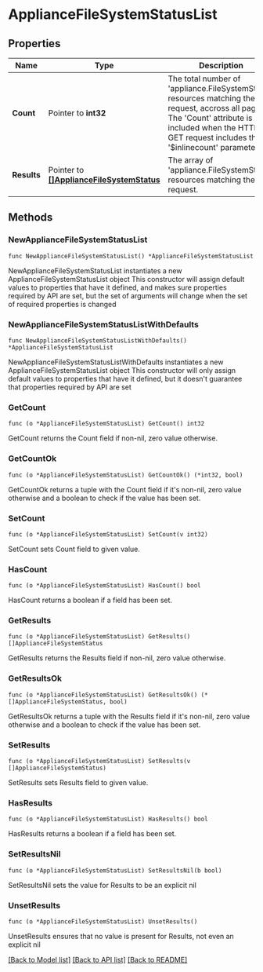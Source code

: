 # ApplianceFileSystemStatusList

## Properties

Name | Type | Description | Notes
------------ | ------------- | ------------- | -------------
**Count** | Pointer to **int32** | The total number of &#39;appliance.FileSystemStatus&#39; resources matching the request, accross all pages. The &#39;Count&#39; attribute is included when the HTTP GET request includes the &#39;$inlinecount&#39; parameter. | [optional] 
**Results** | Pointer to [**[]ApplianceFileSystemStatus**](appliance.FileSystemStatus.md) | The array of &#39;appliance.FileSystemStatus&#39; resources matching the request. | [optional] 

## Methods

### NewApplianceFileSystemStatusList

`func NewApplianceFileSystemStatusList() *ApplianceFileSystemStatusList`

NewApplianceFileSystemStatusList instantiates a new ApplianceFileSystemStatusList object
This constructor will assign default values to properties that have it defined,
and makes sure properties required by API are set, but the set of arguments
will change when the set of required properties is changed

### NewApplianceFileSystemStatusListWithDefaults

`func NewApplianceFileSystemStatusListWithDefaults() *ApplianceFileSystemStatusList`

NewApplianceFileSystemStatusListWithDefaults instantiates a new ApplianceFileSystemStatusList object
This constructor will only assign default values to properties that have it defined,
but it doesn't guarantee that properties required by API are set

### GetCount

`func (o *ApplianceFileSystemStatusList) GetCount() int32`

GetCount returns the Count field if non-nil, zero value otherwise.

### GetCountOk

`func (o *ApplianceFileSystemStatusList) GetCountOk() (*int32, bool)`

GetCountOk returns a tuple with the Count field if it's non-nil, zero value otherwise
and a boolean to check if the value has been set.

### SetCount

`func (o *ApplianceFileSystemStatusList) SetCount(v int32)`

SetCount sets Count field to given value.

### HasCount

`func (o *ApplianceFileSystemStatusList) HasCount() bool`

HasCount returns a boolean if a field has been set.

### GetResults

`func (o *ApplianceFileSystemStatusList) GetResults() []ApplianceFileSystemStatus`

GetResults returns the Results field if non-nil, zero value otherwise.

### GetResultsOk

`func (o *ApplianceFileSystemStatusList) GetResultsOk() (*[]ApplianceFileSystemStatus, bool)`

GetResultsOk returns a tuple with the Results field if it's non-nil, zero value otherwise
and a boolean to check if the value has been set.

### SetResults

`func (o *ApplianceFileSystemStatusList) SetResults(v []ApplianceFileSystemStatus)`

SetResults sets Results field to given value.

### HasResults

`func (o *ApplianceFileSystemStatusList) HasResults() bool`

HasResults returns a boolean if a field has been set.

### SetResultsNil

`func (o *ApplianceFileSystemStatusList) SetResultsNil(b bool)`

 SetResultsNil sets the value for Results to be an explicit nil

### UnsetResults
`func (o *ApplianceFileSystemStatusList) UnsetResults()`

UnsetResults ensures that no value is present for Results, not even an explicit nil

[[Back to Model list]](../README.md#documentation-for-models) [[Back to API list]](../README.md#documentation-for-api-endpoints) [[Back to README]](../README.md)



